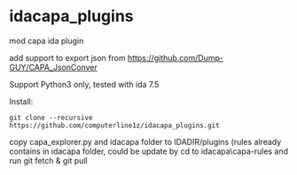 # idacapa_plugins
mod capa ida plugin

add support to export json from https://github.com/Dump-GUY/CAPA_JsonConver

Support Python3 only, tested with ida 7.5

Install:
```
git clone --recursive https://github.com/computerline1z/idacapa_plugins.git
```
copy capa_explorer.py and idacapa folder to IDADIR/plugins
(rules already contains in idacapa folder, could be update by cd to idacapa\capa-rules and run git fetch & git pull
